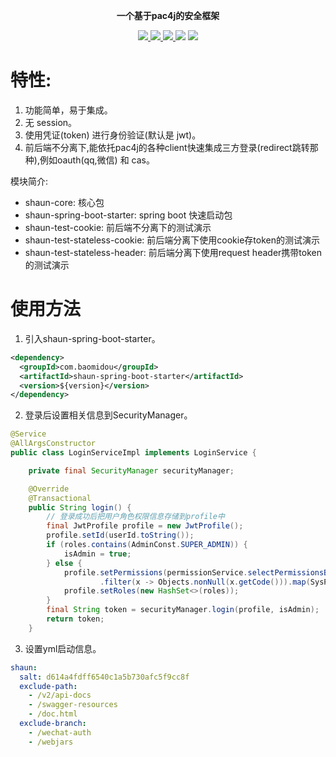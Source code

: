 <p align="center">

</p>

<p align="center">
	<strong>一个基于pac4j的安全框架</strong>
</p>

<p align="center">
    <a href="https://www.travis-ci.org/baomidou/shaun-spring-boot-starter" target="_blank">
        <img src="https://www.travis-ci.org/baomidou/shaun-spring-boot-starter.svg?branch=master" >
    <a href="http://mvnrepository.com/artifact/com.baomidou/shaun-spring-boot-starter" target="_blank">
        <img src="https://img.shields.io/maven-central/v/com.baomidou/shaun-spring-boot-starter.svg" >
    </a>
    <a href="http://www.apache.org/licenses/LICENSE-2.0.html" target="_blank">
        <img src="http://img.shields.io/:license-apache-brightgreen.svg" >
    </a>
    <a>
        <img src="https://img.shields.io/badge/JDK-1.8+-green.svg" >
    </a>
    <a>
        <img src="https://img.shields.io/badge/springBoot-1.5+_2.0+-green.svg" >
    </a>
</p>

# 特性:
1. 功能简单，易于集成。
2. 无 session。
3. 使用凭证(token) 进行身份验证(默认是 jwt)。
4. 前后端不分离下,能依托pac4j的各种client快速集成三方登录(redirect跳转那种),例如oauth(qq,微信) 和 cas。

模块简介:
- shaun-core: 核心包
- shaun-spring-boot-starter: spring boot 快速启动包
- shaun-test-cookie: 前后端不分离下的测试演示
- shaun-test-stateless-cookie: 前后端分离下使用cookie存token的测试演示
- shaun-test-stateless-header: 前后端分离下使用request header携带token的测试演示

# 使用方法

1. 引入shaun-spring-boot-starter。

```xml
<dependency>
  <groupId>com.baomidou</groupId>
  <artifactId>shaun-spring-boot-starter</artifactId>
  <version>${version}</version>
</dependency>
```

2. 登录后设置相关信息到SecurityManager。

```java
@Service
@AllArgsConstructor
public class LoginServiceImpl implements LoginService {

    private final SecurityManager securityManager;

    @Override
    @Transactional
    public String login() {
        // 登录成功后把用户角色权限信息存储到profile中
        final JwtProfile profile = new JwtProfile();
        profile.setId(userId.toString());
        if (roles.contains(AdminConst.SUPER_ADMIN)) {
            isAdmin = true;
        } else {
            profile.setPermissions(permissionService.selectPermissionsByUserId(userId).stream()
                    .filter(x -> Objects.nonNull(x.getCode())).map(SysPermission::getCode).collect(Collectors.toSet()));
            profile.setRoles(new HashSet<>(roles));
        }
        final String token = securityManager.login(profile, isAdmin);
        return token;
    }
```

3. 设置yml启动信息。

```yaml
shaun:
  salt: d614a4fdff6540c1a5b730afc5f9cc8f
  exclude-path:
    - /v2/api-docs
    - /swagger-resources
    - /doc.html
  exclude-branch:
    - /wechat-auth
    - /webjars
```